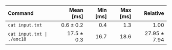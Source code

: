 | Command | Mean [ms] | Min [ms] | Max [ms] | Relative |
|:---|---:|---:|---:|---:|
| `cat input.txt` | 0.6 ± 0.2 | 0.4 | 1.3 | 1.00 |
| `cat input.txt \| ./aoc18` | 17.5 ± 0.3 | 16.7 | 18.6 | 27.95 ± 7.94 |

